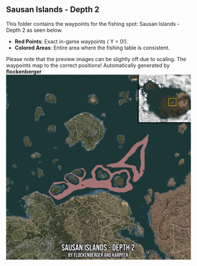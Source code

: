 ## Sausan Islands - Depth 2
This folder contains the waypoints for the fishing spot: Sausan Islands - Depth 2 as seen below.

- **Red Points**: Exact in-game waypoints ( Y = 0!).
- **Colored Areas**: Entire area where the fishing table is consistent.

Please note that the preview images can be slightly off due to scaling. The waypoints map to the correct positions!
Automatically generated by **flockenberger**
![preview_Sausan Islands - Depth 2](./Preview.webp)
